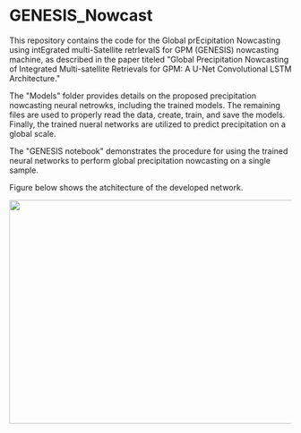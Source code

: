 # GENESIS_Nowcast
This repository contains the code for the Global prEcipitation Nowcasting using intEgrated multi-Satellite retrIevalS for GPM (GENESIS) nowcasting machine, as described in the paper titeled "Global Precipitation Nowcasting of Integrated Multi-satellite Retrievals for GPM: A U-Net Convolutional LSTM Architecture."

The "Models" folder provides details on the proposed precipitation nowcasting neural netrowks, including the trained models. The remaining files are used to properly read the data, create, train, and save the models. Finally, the trained nueral networks are utilized to predict precipitation on a global scale.

The "GENESIS notebook" demonstrates the procedure for using the trained neural networks to perform global precipitation nowcasting on a single sample.

Figure below shows the atchitecture of the developed network.


<img src = "https://github.com/reyhaneh-92/GENESIS_Nowcast/assets/80214308/a2a72ba0-e4d5-478e-a90e-52091a034282" width="700" height="400">

